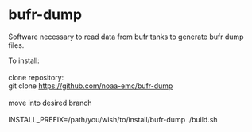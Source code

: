 # bufr-dump
Software necessary to read data from bufr tanks to generate bufr dump files.

To install:<br /><br />
clone repository: <br />
git clone https://github.com/noaa-emc/bufr-dump <br /><br />
move into desired branch <br /><br />
INSTALL_PREFIX=/path/you/wish/to/install/bufr-dump ./build.sh
